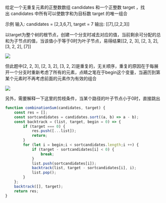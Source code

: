给定一个无重复元素的正整数数组 candidates 和一个正整数 target ，找出 candidates 中所有可以使数字和为目标数 target 的唯一组合

示例
输入: candidates = [2,3,6,7], target = 7
输出: [[7],[2,2,3]]

以target为整个树的根节点，创建一个分支时减去对应的值，当前剩余可分配的总和为子节点的值，当该值小于等于0时为叶子节点，易得结果[[2, 2, 3], [2, 3, 2], [3, 2, 2], [7]]

![](https://pic.leetcode-cn.com/1598091943-hZjibJ-file_1598091940241)

但此题中[2, 2, 3], [2, 3, 2], [3, 2, 2]是重复的，无关顺序，重复的原因在于每展开一个分支时重新考虑了所有的元素，点睛之笔在于begin这个变量，当遍历到第某个元素时不再考虑前面的元素作为有效的组合

![](https://pic.leetcode-cn.com/1598091943-GPoHAJ-file_1598091940246)

另外，需要解释一下这里的剪枝条件，当某个路径的叶子节点小于0时，直接跳出

```js
function combinationSum(candidates, target) {
    const res = [];
    const sortcandidates = candidates.sort((a, b) => a - b);
    const backtrack = (list, target, begin = 0) => {
        if (target === 0) {
            res.push([...list]);
            return;
        }
        for (let i = begin;i < sortcandidates.length;i ++) {
            if (target - sortcandidates[i] < 0) {
                break;
            }
            list.push(sortcandidates[i]);
            backtrack(list, target - sortcandidates[i], i);
            list.pop();
        }
    };
    backtrack([], target);
    return res;
}
```